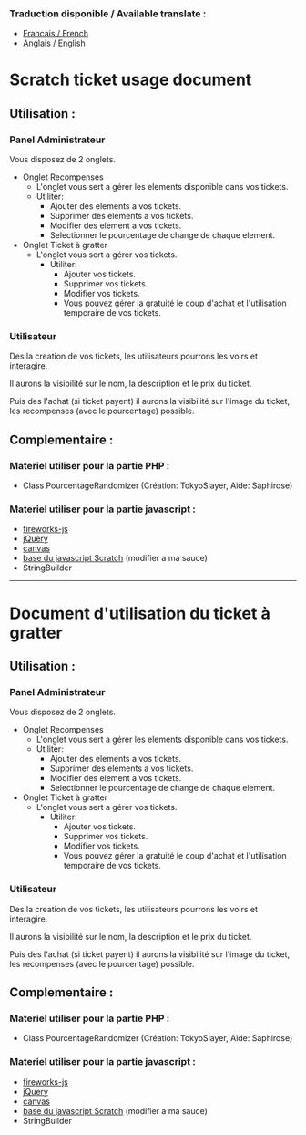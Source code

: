 ### Traduction disponible / Available translate :
* [Francais / French](https://github.com/TokyoSlayers/PluginAzurium/blob/main/Ticket%20a%20gratter-Scratch%20Ticket.md#document-dutilisation-du-ticket-%C3%A0-gratter)
* [Anglais / English]()


# Scratch ticket usage document

## Utilisation :

### Panel Administrateur
Vous disposez de 2 onglets. 
- Onglet Recompenses
  - L'onglet vous sert a gérer les elements disponible dans vos tickets.
  - Utiliter:
    - Ajouter des elements a vos tickets.
    - Supprimer des elements a vos tickets.
    - Modifier des element a vos tickets.
    - Selectionner le pourcentage de change de chaque element.
- Onglet Ticket à gratter
  - L'onglet vous sert a gérer vos tickets.
      - Utiliter:
        - Ajouter vos tickets.
        - Supprimer vos tickets.
        - Modifier vos tickets.
        - Vous pouvez gérer la gratuité le coup d'achat et l'utilisation temporaire de vos tickets.

### Utilisateur
Des la creation de vos tickets, les utilisateurs pourrons les voirs et interagire.

Il aurons la visibilité sur le nom, la description et le prix du ticket.

Puis des l'achat (si ticket payent) il aurons la visibilité sur l'image du ticket, les recompenses (avec le pourcentage) possible.

## Complementaire :

### Materiel utiliser pour la partie PHP :
* Class PourcentageRandomizer (Création: TokyoSlayer, Aide: Saphirose)

### Materiel utiliser pour la partie javascript :
* [fireworks-js](https://github.com/crashmax-dev/fireworks-js/)
* [jQuery](https://api.jquery.com)
* [canvas](https://developer.mozilla.org/fr/docs/Web/HTML/Element/canvas)
* [base du javascript Scratch](https://www.jqueryscript.net/other/jQuery-Plugin-For-HTML5-Canvas-Based-Scratchcard-ScratchIt.html) (modifier a ma sauce)
* StringBuilder

-----

# Document d'utilisation du ticket à gratter 

## Utilisation :

### Panel Administrateur
Vous disposez de 2 onglets. 
- Onglet Recompenses
  - L'onglet vous sert a gérer les elements disponible dans vos tickets.
  - Utiliter:
    - Ajouter des elements a vos tickets.
    - Supprimer des elements a vos tickets.
    - Modifier des element a vos tickets.
    - Selectionner le pourcentage de change de chaque element.
- Onglet Ticket à gratter
  - L'onglet vous sert a gérer vos tickets.
      - Utiliter:
        - Ajouter vos tickets.
        - Supprimer vos tickets.
        - Modifier vos tickets.
        - Vous pouvez gérer la gratuité le coup d'achat et l'utilisation temporaire de vos tickets.

### Utilisateur
Des la creation de vos tickets, les utilisateurs pourrons les voirs et interagire.

Il aurons la visibilité sur le nom, la description et le prix du ticket.

Puis des l'achat (si ticket payent) il aurons la visibilité sur l'image du ticket, les recompenses (avec le pourcentage) possible.

## Complementaire :

### Materiel utiliser pour la partie PHP :
* Class PourcentageRandomizer (Création: TokyoSlayer, Aide: Saphirose)

### Materiel utiliser pour la partie javascript :
* [fireworks-js](https://github.com/crashmax-dev/fireworks-js/)
* [jQuery](https://api.jquery.com)
* [canvas](https://developer.mozilla.org/fr/docs/Web/HTML/Element/canvas)
* [base du javascript Scratch](https://www.jqueryscript.net/other/jQuery-Plugin-For-HTML5-Canvas-Based-Scratchcard-ScratchIt.html) (modifier a ma sauce)
* StringBuilder

